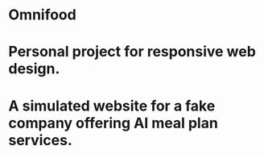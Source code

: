 # Omnifood

# Personal project for responsive web design.

# A simulated website for a fake company offering AI meal plan services.
